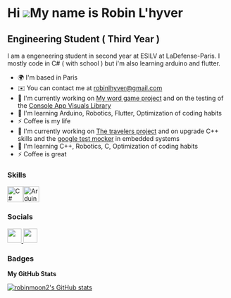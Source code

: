 Hi ![](https://user-images.githubusercontent.com/18350557/176309783-0785949b-9127-417c-8b55-ab5a4333674e.gif)My name is Robin L'hyver
 =====================================================================================================================================
 
 Engineering Student ( Third Year )
 -----------------------------------
 
 I am a engeneering student in second year at ESILV at LaDefense-Paris. I mostly code in C# ( with school ) but i'm also learning arduino and flutter.
 
 * 🌍  I'm based in Paris
 * ✉️  You can contact me at [robinlhyver@gmail.com](mailto:robinlhyver@gmail.com)
 * 🚀  I'm currently working on [My word game project](http://github.com/robinmoon2/Word-game.git) and on the testing of the [Console App Visuals Library](https://github.com/MorganKryze/ConsoleAppVisuals)
 * 🧠  I'm learning Arduino, Robotics, Flutter, Optimization of coding habits
 * ⚡  Coffee is my life
 * 🚀  I'm currently working on [The travelers project](https://github.com/THE-TRAVELERS/Embed-Control) and on upgrade C++ skills and the [google test mocker](https://google.github.io/googletest/gmock_for_dummies.html) in embedded systems
 * 🧠  I'm learning C++, Robotics, C, Optimization of coding habits
 * ⚡  Coffee is great 
 
 ### Skills
 
 <p align="left">
 <a href="https://docs.microsoft.com/en-us/dotnet/csharp/" target="_blank" rel="noreferrer"><img src="https://raw.githubusercontent.com/danielcranney/readme-generator/main/public/icons/skills/csharp-colored.svg" width="36" height="36" alt="C#" /></a><a href="https://store.arduino.cc/?gclid=Cj0KCQjw2eilBhCCARIsAG0Pf8uueBifykWcsSS4LPESeGQfxGVKJYnzV7bz471XfknQJy_1VINVWM8aAkLtEALw_wcB" target="_blank" rel="noreferrer"><img src="https://raw.githubusercontent.com/danielcranney/readme-generator/main/public/icons/skills/arduino-colored.svg" width="36" height="36" alt="Arduino" /></a>
 </p>
 
 ### Socials
 
 <p align="left"> <a href="https://www.github.com/robinmoon2" target="_blank" rel="noreferrer"> <picture> <source media="(prefers-color-scheme: dark)" srcset="https://raw.githubusercontent.com/danielcranney/readme-generator/main/public/icons/socials/github-dark.svg" /> <source media="(prefers-color-scheme: light)" srcset="https://raw.githubusercontent.com/danielcranney/readme-generator/main/public/icons/socials/github.svg" /> <img src="https://raw.githubusercontent.com/danielcranney/readme-generator/main/public/icons/socials/github.svg" width="32" height="32" /> </picture> </a> <a href="https://www.linkedin.com/in/robin-l’hyver-ba816b1a2" target="_blank" rel="noreferrer"> <picture> <source media="(prefers-color-scheme: dark)" srcset="https://raw.githubusercontent.com/danielcranney/readme-generator/main/public/icons/socials/linkedin-dark.svg" /> <source media="(prefers-color-scheme: light)" srcset="https://raw.githubusercontent.com/danielcranney/readme-generator/main/public/icons/socials/linkedin.svg" /> <img src="https://raw.githubusercontent.com/danielcranney/readme-generator/main/public/icons/socials/linkedin.svg" width="32" height="32" /> </picture> </a></p>
 
 ### Badges
 
 <b>My GitHub Stats</b>
 
 <a href="http://www.github.com/robinmoon2"><img src="https://github-readme-stats.vercel.app/api?username=robinmoon2&show_icons=true&hide=&count_private=true&title_color=f97316&text_color=14b8a6&icon_color=f97316&bg_color=ffffff&hide_border=true&show_icons=true" alt="robinmoon2's GitHub stats" /></a>
